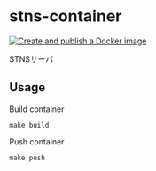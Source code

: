 # stns-container

[![Create and publish a Docker image](https://github.com/cdsl-research/stns-container/actions/workflows/image-build.yml/badge.svg)](https://github.com/cdsl-research/stns-container/actions/workflows/image-build.yml)

STNSサーバ

## Usage

Build container

```
make build
```

Push container

```
make push
```

